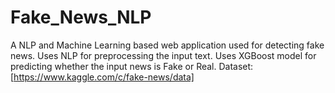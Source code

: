 # Fake_News_NLP
A NLP and Machine Learning based web application used for detecting fake news. Uses NLP for preprocessing the input text. Uses XGBoost model for predicting whether the input news is Fake or Real.
Dataset:[https://www.kaggle.com/c/fake-news/data]

